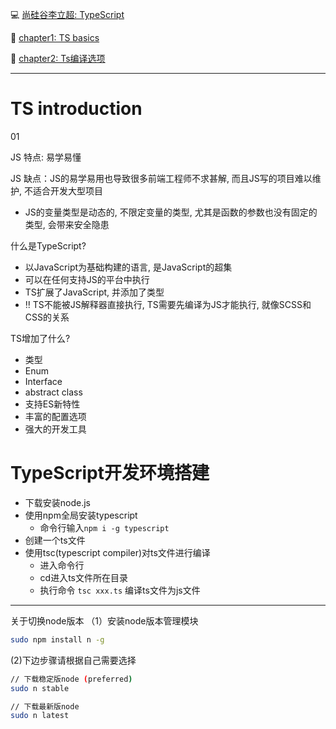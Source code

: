 :computer: [尚硅谷李立超: TypeScript](https://www.bilibili.com/video/BV1Xy4y1v7S2/?spm_id_from=333.337.search-card.all.click&vd_source=c6866d088ad067762877e4b6b23ab9df)

:pencil: [chapter1: TS basics](./Chap1/README.md)

:pencil: [chapter2: Ts编译选项](./Chap2/README.md)

---

# TS introduction
01

JS 特点: 易学易懂

JS 缺点：JS的易学易用也导致很多前端工程师不求甚解,  而且JS写的项目难以维护, 不适合开发大型项目
+ JS的变量类型是动态的, 不限定变量的类型, 尤其是函数的参数也没有固定的类型, 会带来安全隐患


什么是TypeScript?
+ 以JavaScript为基础构建的语言, 是JavaScript的超集
+ 可以在任何支持JS的平台中执行
+ TS扩展了JavaScript, 并添加了类型
+ :bangbang: TS不能被JS解释器直接执行, TS需要先编译为JS才能执行, 就像SCSS和CSS的关系

TS增加了什么?
+ 类型
+ Enum
+ Interface
+ abstract class 
+ 支持ES新特性
+ 丰富的配置选项
+ 强大的开发工具

# TypeScript开发环境搭建
+ 下载安装node.js
+ 使用npm全局安装typescript
  + 命令行输入`npm i -g typescript`
+ 创建一个ts文件
+ 使用tsc(typescript compiler)对ts文件进行编译
  + 进入命令行
  + cd进入ts文件所在目录
  + 执行命令 `tsc xxx.ts` 编译ts文件为js文件


---

关于切换node版本
（1）安装node版本管理模块
```bash
sudo npm install n -g
```

(2)下边步骤请根据自己需要选择

```bash
// 下载稳定版node (preferred)
sudo n stable

// 下载最新版node
sudo n latest
```
